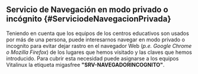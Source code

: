 ## **Servicio de Navegación en modo privado o incógnito** {#ServiciodeNavegacionPrivada}

Teniendo en cuenta que los equipos de los centros educativos son usados por más de una persona, puede interesarnos navegar en modo privado o incognito para evitar dejar rastro en el navegador Web (*p.e. Google Chrome o Mozilla Firefox*) de los lugares que hemos visitado y las claves que hemos introducido.  Para cubrir esta necesidad puede asignarse a los equipos Vitalinux la etiqueta migasfree **"SRV-NAVEGADORINCOGNITO"**.
